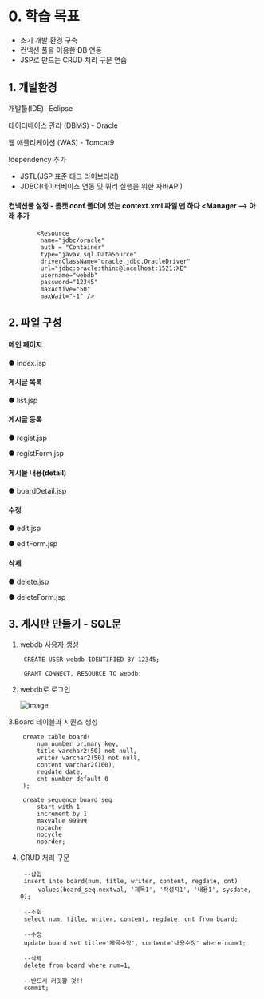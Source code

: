 # 0. 학습 목표
- 초기 개발 환경 구축
- 컨넥션 풀을 이용한 DB 연동
- JSP로 만드는 CRUD 처리 구문 연습

## 1. 개발환경 

개발툴(IDE)- Eclipse

데이터베이스 관리 (DBMS) - Oracle

웹 애플리케이션 (WAS) - Tomcat9

!dependency 추가 
- JSTL(JSP 표준 태그 라이브러리)
- JDBC(데이터베이스 연동 및 쿼리 실행을 위한 자바API)

#### 컨넥션풀 설정 - 톰캣 conf 폴더에 있는 context.xml 파일 맨 하다 <Manager  --> 아래 추가

            <Resource
             name="jdbc/oracle"
             auth = "Container"
             type="javax.sql.DataSource"
             driverClassName="oracle.jdbc.OracleDriver"
             url="jdbc:oracle:thin:@localhost:1521:XE"
             username="webdb"
             password="12345"
             maxActive="50"
             maxWait="-1" />


## 2. 파일 구성

#### 메인 페이지
  ● index.jsp

#### 게시글 목록
  ● list.jsp

#### 게시글 등록
  ● regist.jsp


  ● registForm.jsp

#### 게시물 내용(detail)
  ● boardDetail.jsp

#### 수정
  ● edit.jsp


  ● editForm.jsp

#### 삭제
● delete.jsp


● deleteForm.jsp



## 3. 게시판 만들기 - SQL문  



1. webdb 사용자 생성


        CREATE USER webdb IDENTIFIED BY 12345;
        
        GRANT CONNECT, RESOURCE TO webdb;

2. webdb로 로그인

   ![image](https://github.com/nowod9712/JSP_board/assets/154123670/76fda530-856c-429e-a809-38d982dafcfc)


3.Board 테이블과 시퀀스 생성

        create table board(
            num number primary key,
            title varchar2(50) not null,
            writer varchar2(50) not null,
            content varchar2(100),
            regdate date,
            cnt number default 0
        );
    
        create sequence board_seq
            start with 1
            increment by 1
            maxvalue 99999
            nocache
            nocycle
            noorder;

4. CRUD 처리 구문

   
        --삽입
        insert into board(num, title, writer, content, regdate, cnt)
            values(board_seq.nextval, '제목1', '작성자1', '내용1', sysdate, 0);
        
        --조회
        select num, title, writer, content, regdate, cnt from board;
        
        --수정
        update board set title='제목수정', content='내용수정' where num=1;

        --삭제
        delete from board where num=1;

        --반드시 커밋할 것!!
        commit;    
